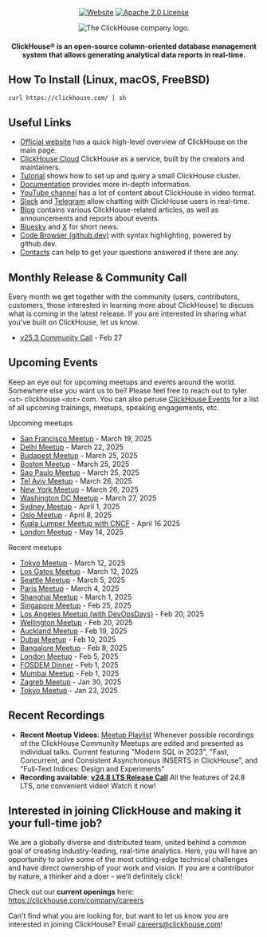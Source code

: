 <div align=center>

[![Website](https://img.shields.io/website?up_message=AVAILABLE&down_message=DOWN&url=https%3A%2F%2Fclickhouse.com&style=for-the-badge)](https://clickhouse.com)
[![Apache 2.0 License](https://img.shields.io/badge/license-Apache%202.0-blueviolet?style=for-the-badge)](https://www.apache.org/licenses/LICENSE-2.0)

<picture align=center>
    <source media="(prefers-color-scheme: dark)" srcset="https://github.com/ClickHouse/clickhouse-docs/assets/9611008/4ef9c104-2d3f-4646-b186-507358d2fe28">
    <source media="(prefers-color-scheme: light)" srcset="https://github.com/ClickHouse/clickhouse-docs/assets/9611008/b001dc7b-5a45-4dcd-9275-e03beb7f9177">
    <img alt="The ClickHouse company logo." src="https://github.com/ClickHouse/clickhouse-docs/assets/9611008/b001dc7b-5a45-4dcd-9275-e03beb7f9177">
</picture>

<h4>ClickHouse® is an open-source column-oriented database management system that allows generating analytical data reports in real-time.</h4>

</div>

## How To Install (Linux, macOS, FreeBSD)

```
curl https://clickhouse.com/ | sh
```

## Useful Links

* [Official website](https://clickhouse.com/) has a quick high-level overview of ClickHouse on the main page.
* [ClickHouse Cloud](https://clickhouse.cloud) ClickHouse as a service, built by the creators and maintainers.
* [Tutorial](https://clickhouse.com/docs/getting_started/tutorial/) shows how to set up and query a small ClickHouse cluster.
* [Documentation](https://clickhouse.com/docs/) provides more in-depth information.
* [YouTube channel](https://www.youtube.com/c/ClickHouseDB) has a lot of content about ClickHouse in video format.
* [Slack](https://clickhouse.com/slack) and [Telegram](https://telegram.me/clickhouse_en) allow chatting with ClickHouse users in real-time.
* [Blog](https://clickhouse.com/blog/) contains various ClickHouse-related articles, as well as announcements and reports about events.
* [Bluesky](https://bsky.app/profile/clickhouse.com) and [X](https://x.com/ClickHouseDB) for short news.
* [Code Browser (github.dev)](https://github.dev/ClickHouse/ClickHouse) with syntax highlighting, powered by github.dev.
* [Contacts](https://clickhouse.com/company/contact) can help to get your questions answered if there are any.

## Monthly Release & Community Call

Every month we get together with the community (users, contributors, customers, those interested in learning more about ClickHouse) to discuss what is coming in the latest release.
If you are interested in sharing what you've built on ClickHouse, let us know.

* [v25.3 Community Call](https://clickhouse.com/company/events/v25-3-community-release-call) - Feb 27

## Upcoming Events

Keep an eye out for upcoming meetups and events around the world.
Somewhere else you want us to be?
Please feel free to reach out to tyler `<at>` clickhouse `<dot>` com.
You can also peruse [ClickHouse Events](https://clickhouse.com/company/news-events) for a list of all upcoming trainings, meetups, speaking engagements, etc.

Upcoming meetups
* [San Francisco Meetup](https://www.meetup.com/clickhouse-silicon-valley-meetup-group/events/306046697) - March 19, 2025
* [Delhi Meetup](https://www.meetup.com/clickhouse-delhi-user-group/events/306253492/) - March 22, 2025
* [Budapest Meetup](https://www.meetup.com/clickhouse-hungary-user-group/events/306435234/) - March 25, 2025
* [Boston Meetup](https://www.meetup.com/clickhouse-boston-user-group/events/305882607) - March 25, 2025
* [Sao Paulo Meetup](https://www.meetup.com/clickhouse-brasil-user-group/events/306385974/) - March 25, 2025
* [Tel Aviv Meetup](https://www.meetup.com/clickhouse-meetup-israel/events/306434754/) - March 26, 2025
* [New York Meetup](https://www.meetup.com/clickhouse-new-york-user-group/events/305916369) - March 26, 2025
* [Washington DC Meetup](https://www.meetup.com/clickhouse-dc-user-group/events/306439995) - March 27, 2025
* [Sydney Meetup](https://www.meetup.com/clickhouse-australia-user-group/events/306549810/) - April 1, 2025
* [Oslo Meetup](https://www.meetup.com/open-source-real-time-data-warehouse-real-time-analytics/events/306414327/) - April 8, 2025
* [Kuala Lumper Meetup with CNCF](https://www.meetup.com/clickhouse-malaysia-meetup-group/events/306697678/) - April 16 2025
* [London Meetup](https://www.meetup.com/clickhouse-london-user-group/events/306047172/) - May 14, 2025

Recent meetups
* [Tokyo Meetup](https://www.meetup.com/clickhouse-tokyo-user-group/events/306392262) - March 12, 2025
* [Los Gatos Meetup](https://www.meetup.com/clickhouse-silicon-valley-meetup-group/events/306445660) - March 12, 2025
* [Seattle Meetup](https://www.meetup.com/clickhouse-seattle-user-group/events/305916325) - March 5, 2025
* [Paris Meetup](https://www.meetup.com/clickhouse-france-user-group/events/305792997) - March 4, 2025
* [Shanghai Meetup](https://www.huodongxing.com/event/3794544969111?td=3894807410019) - March 1, 2025
* [Singapore Meetup](https://www.meetup.com/clickhouse-singapore-meetup-group/events/305917892/) - Feb 25, 2025
* [Los Angeles Meetup (with DevOpsDays)](https://www.meetup.com/clickhouse-los-angeles-user-group/events/305952193) - Feb 20, 2025
* [Wellington Meetup](https://www.meetup.com/clickhouse-wellington-user-group/events/305666164/) - Feb 20, 2025
* [Auckland Meetup](https://www.meetup.com/clickhouse-auckland-meetup-group/events/305666103/) - Feb 19, 2025
* [Dubai Meetup](https://www.meetup.com/clickhouse-dubai-meetup-group/events/303096989/) - Feb 10, 2025
* [Bangalore Meetup](https://www.meetup.com/clickhouse-bangalore-user-group/events/305497951/) - Feb 8, 2025
* [London Meetup](https://www.meetup.com/clickhouse-london-user-group/events/305146729/) - Feb 5, 2025
* [FOSDEM Dinner](https://clickhouse.com/company/events/202502-emea-brussels-fosdem-dinner) - Feb 1, 2025
* [Mumbai Meetup](https://www.meetup.com/clickhouse-mumbai-user-group/events/305497320/) - Feb 1, 2025
* [Zagreb Meetup](https://www.meetup.com/clickhouse-croatia-user-group/events/305455877/) - Jan 30, 2025
* [Tokyo Meetup](https://www.meetup.com/clickhouse-tokyo-user-group/events/305126993/) - Jan 23, 2025


## Recent Recordings

* **Recent Meetup Videos**: [Meetup Playlist](https://www.youtube.com/playlist?list=PL0Z2YDlm0b3iNDUzpY1S3L_iV4nARda_U) Whenever possible recordings of the ClickHouse Community Meetups are edited and presented as individual talks. Current featuring "Modern SQL in 2023", "Fast, Concurrent, and Consistent Asynchronous INSERTS in ClickHouse", and "Full-Text Indices: Design and Experiments"
* **Recording available**: [**v24.8 LTS Release Call**](https://www.youtube.com/watch?v=AeLmp2jc51k) All the features of 24.8 LTS, one convenient video! Watch it now!

 ## Interested in joining ClickHouse and making it your full-time job?

We are a globally diverse and distributed team, united behind a common goal of creating industry-leading, real-time analytics.
Here, you will have an opportunity to solve some of the most cutting-edge technical challenges and have direct ownership of your work and vision.
If you are a contributor by nature, a thinker and a doer - we’ll definitely click!

Check out our **current openings** here: https://clickhouse.com/company/careers

Can't find what you are looking for, but want to let us know you are interested in joining ClickHouse?
Email careers@clickhouse.com!

